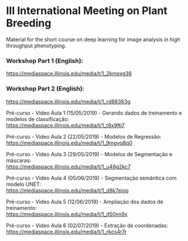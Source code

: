 # III International Meeting on Plant Breeding
Material for the short course on deep learning for image analysis in high throughput phenotyping.


### Workshop Part 1 (English):
https://mediaspace.illinois.edu/media/t/1_2kmexg36  

### Workshop Part 2 (English):
https://mediaspace.illinois.edu/media/t/1_rd88383g


Pré-curso - Video Aula 1 (15/05/2019) - Gerando dados de treinamento e modelos de classificação:  
https://mediaspace.illinois.edu/media/t/1_t8x9fti7

Pré-curso - Video Aula 2 (22/05/2019) - Modelos de Regressão:  
https://mediaspace.illinois.edu/media/t/1_9mgvq8q0

Pré-curso - Video Aula 3 (29/05/2019) - Modelos de Segmentação e máscaras:  
https://mediaspace.illinois.edu/media/t/1_u48g2kc7

Pré-curso - Video Aula 4 (05/06/2019) - Segmentação semântica com modelo UNET:  
https://mediaspace.illinois.edu/media/t/1_d8k7eiop

Pré-curso - Video Aula 5 (12/06/2019) - Ampliação dos dados de treinamento:  
https://mediaspace.illinois.edu/media/t/1_it50im9x

Pré-curso - Video Aula 6 (02/07/2019) - Extração de coordenadas:  
https://mediaspace.illinois.edu/media/t/1_rkcs4r7r
